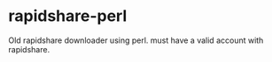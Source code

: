 rapidshare-perl
===============

Old rapidshare downloader using perl. must have a valid account with rapidshare.